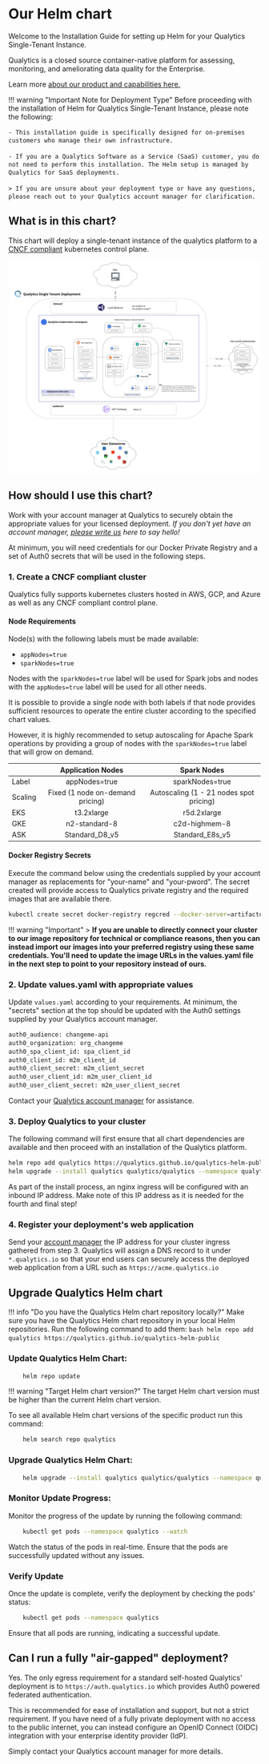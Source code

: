 # Our Helm chart

Welcome to the Installation Guide for setting up Helm for your Qualytics Single-Tenant Instance. 

Qualytics is a closed source container-native platform for assessing, monitoring, and ameliorating data quality for the Enterprise. 

Learn more [about our product and capabilities here.](https://qualytics.co/product/) 

!!! warning "Important Note for Deployment Type"
    Before proceeding with the installation of Helm for Qualytics Single-Tenant Instance, please note the following:

    - This installation guide is specifically designed for on-premises customers who manage their own infrastructure.

    - If you are a Qualytics Software as a Service (SaaS) customer, you do not need to perform this installation. The Helm setup is managed by Qualytics for SaaS deployments.

    > If you are unsure about your deployment type or have any questions, please reach out to your Qualytics account manager for clarification.


## What is in this chart?

This chart will deploy a single-tenant instance of the qualytics platform to a [CNCF compliant](https://www.cncf.io/certification/software-conformance/) kubernetes control plane.


![Image ](https://github.com/Qualytics/qualytics-helm-public/blob/main/deployment_arch_diagram.jpg?raw=true)

## How should I use this chart?

Work with your account manager at Qualytics to securely obtain the appropriate values for your licensed deployment. 
_If you don't yet have an account manager, [please write us](mailto:hello@qualytics.co) here to say hello!_

At minimum, you will need credentials for our Docker Private Registry and a set of Auth0 secrets that will be used in the following steps.

### 1. Create a CNCF compliant cluster

Qualytics fully supports kubernetes clusters hosted in AWS, GCP, and Azure as well as any CNCF compliant control plane.

#### Node Requirements

Node(s) with the following labels must be made available:

- `appNodes=true`
- `sparkNodes=true`

Nodes with the `sparkNodes=true` label will be used for Spark jobs and nodes with the `appNodes=true` label will be used for all other needs.  

It is possible to provide a single node with both labels if that node provides sufficient resources to operate the entire cluster according to the specified chart values.  

However, it is highly recommended to setup autoscaling for Apache Spark operations by providing a group of nodes with the `sparkNodes=true` label that will grow on demand.


|          |          Application Nodes          |                  Spark Nodes                    |
|----------|:-----------------------------------:|:-----------------------------------------------:|
| Label    | appNodes=true                       | sparkNodes=true                                 |
| Scaling  | Fixed (1 node on-demand pricing)    | Autoscaling (1 - 21 nodes spot pricing)         |
| EKS      | t3.2xlarge                          | r5d.2xlarge                                     |
| GKE      | n2-standard-8                       | c2d-highmem-8                                   |
| ASK      | Standard_D8_v5                      | Standard_E8s_v5                                 |

#### Docker Registry Secrets

Execute the command below using the credentials supplied by your account manager as replacements for "your-name" and "your-pword". The secret created will provide access to Qualytics private registry and the required images that are available there.

```bash
kubectl create secret docker-registry regcred --docker-server=artifactory.qualytics.io/docker --docker-username=<your-name> --docker-password=<your-pword>
```

!!! warning "Important"
    > **If you are unable to directly connect your cluster to our image repository for technical or compliance reasons, then you can instead import our images into your preferred registry using these same credentials. You'll need to update the image URLs in the values.yaml file in the next step to point to your repository instead of ours.**


### 2. Update values.yaml with appropriate values

Update `values.yaml` according to your requirements. At minimum, the "secrets" section at the top should be updated with the Auth0 settings supplied by your Qualytics account manager.

```bash
auth0_audience: changeme-api
auth0_organization: org_changeme
auth0_spa_client_id: spa_client_id
auth0_client_id: m2m_client_id
auth0_client_secret: m2m_client_secret
auth0_user_client_id: m2m_user_client_id
auth0_user_client_secret: m2m_user_client_secret
```

Contact your [Qualytics account manager](mailto://hello@qualytics.co) for assistance.

### 3. Deploy Qualytics to your cluster

The following command will first ensure that all chart dependencies are available and then proceed with an installation of the Qualytics platform.

```bash
helm repo add qualytics https://qualytics.github.io/qualytics-helm-public
helm upgrade --install qualytics qualytics/qualytics --namespace qualytics --create-namespace -f values.yaml
```

As part of the install process, an nginx ingress will be configured with an inbound IP address. Make note of this IP address as it is needed for the fourth and final step!

### 4. Register your deployment's web application

Send your [account manager](mailto://hello@qualytics.co) the IP address for your cluster ingress gathered from step 3. Qualytics will assign a DNS record to it under `*.qualytics.io` so that your end users can securely access the deployed web application from a URL such as `https://acme.qualytics.io`

## Upgrade Qualytics Helm chart

!!! info "Do you have the Qualytics Helm chart repository locally?"
    Make sure you have the Qualytics Helm chart repository in your local Helm repositories. Run the following command to add them:
        ```bash
            helm repo add qualytics https://qualytics.github.io/qualytics-helm-public
        ```
### Update Qualytics Helm Chart:

```bash
    helm repo update
```

!!! warning "Target Helm chart version?"
    The target Helm chart version must be higher than the current Helm chart version.

To see all available Helm chart versions of the specific product run this command:

```bash
    helm search repo qualytics
```

### Upgrade Qualytics Helm Chart:

```bash
    helm upgrade --install qualytics qualytics/qualytics --namespace qualytics --create-namespace -f values.yaml
```
### Monitor Update Progress:

Monitor the progress of the update by running the following command:

```bash
    kubectl get pods --namespace qualytics --watch
```

Watch the status of the pods in real-time. Ensure that the pods are successfully updated without any issues.

### Verify Update

Once the update is complete, verify the deployment by checking the pods' status:

```bash
    kubectl get pods --namespace qualytics
```

Ensure that all pods are running, indicating a successful update.

## Can I run a fully "air-gapped" deployment?

Yes. The only egress requirement for a standard self-hosted Qualytics' deployment is to `https://auth.qualytics.io` which provides Auth0 powered federated authentication. 

This is recommended for ease of installation and support, but not a strict requirement. If you have need of a fully private deployment with no access to the public internet, you can instead configure an OpenID Connect (OIDC) integration with your enterprise identity provider (IdP). 

Simply contact your Qualytics account manager for more details.
